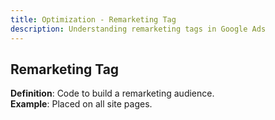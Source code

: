```yaml
---
title: Optimization - Remarketing Tag
description: Understanding remarketing tags in Google Ads
---
```


## Remarketing Tag
**Definition**: Code to build a remarketing audience.  
**Example**: Placed on all site pages.